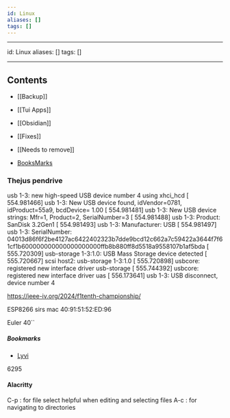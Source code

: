 ```yaml
---
id: Linux
aliases: []
tags: []
---
```


---

id: Linux
aliases: []
tags: []

---

## Contents

- [[Backup]]
- [[Tui Apps]]
- [[Obsidian]]
- [[Fixes]]
- [[Needs to remove]]

- [BooksMarks](#bookmarks)

### Thejus pendrive

usb 1-3: new high-speed USB device number 4 using xhci_hcd
[ 554.981466] usb 1-3: New USB device found, idVendor=0781, idProduct=55a9, bcdDevice= 1.00
[ 554.981481] usb 1-3: New USB device strings: Mfr=1, Product=2, SerialNumber=3
[ 554.981488] usb 1-3: Product: SanDisk 3.2Gen1
[ 554.981493] usb 1-3: Manufacturer: USB
[ 554.981497] usb 1-3: SerialNumber: 04013d86f6f2be4127ac6422402323b7dde9bcd12c662a7c59422a3644f7f61cf1b600000000000000000000ffb8b880ff8d5518a9558107b1af5bda
[ 555.720309] usb-storage 1-3:1.0: USB Mass Storage device detected
[ 555.720667] scsi host2: usb-storage 1-3:1.0
[ 555.720898] usbcore: registered new interface driver usb-storage
[ 555.744392] usbcore: registered new interface driver uas
[ 556.173641] usb 1-3: USB disconnect, device number 4

https://ieee-iv.org/2024/f1tenth-championship/

ESP8266 sirs mac 40:91:51:52:ED:96

Euler 40``

##### Bookmarks

- [Lyvi](https://ok100.github.io/lyvi/)

6295

#### Alacritty

C-p : for file select helpful when editing and selecting files
A-c : for navigating to directories
